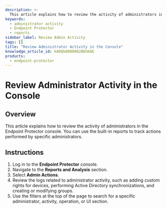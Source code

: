 ```yaml
---
description: >-
  This article explains how to review the activity of administrators in the Endpoint Protector console using built-in reports.
keywords:
  - administrator activity
  - Endpoint Protector
  - reports
sidebar_label: Review Admin Activity
tags: []
title: "Review Administrator Activity in the Console"
knowledge_article_id: kA0Qk0000002B6hKAE
products:
  - endpoint-protector
---
```


# Review Administrator Activity in the Console

## Overview

This article explains how to review the activity of administrators in the Endpoint Protector console. You can use the built-in reports to track actions performed by specific administrators.

## Instructions

1. Log in to the **Endpoint Protector** console.
2. Navigate to the **Reports and Analysis** section.
3. Select **Admin Actions**.
4. Review the logs related to administrator activity, such as adding custom rights for devices, performing Active Directory synchronizations, and creating or modifying groups.
5. Use the filters at the top of the page to search for a specific administrator, activity, operation, or UI section.